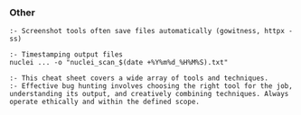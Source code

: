 ### Other
    :- Screenshot tools often save files automatically (gowitness, httpx -ss)
    
    :- Timestamping output files 
    nuclei ... -o "nuclei_scan_$(date +%Y%m%d_%H%M%S).txt"
    
    :- This cheat sheet covers a wide array of tools and techniques.
    :- Effective bug hunting involves choosing the right tool for the job, understanding its output, and creatively combining techniques. Always operate ethically and within the defined scope.